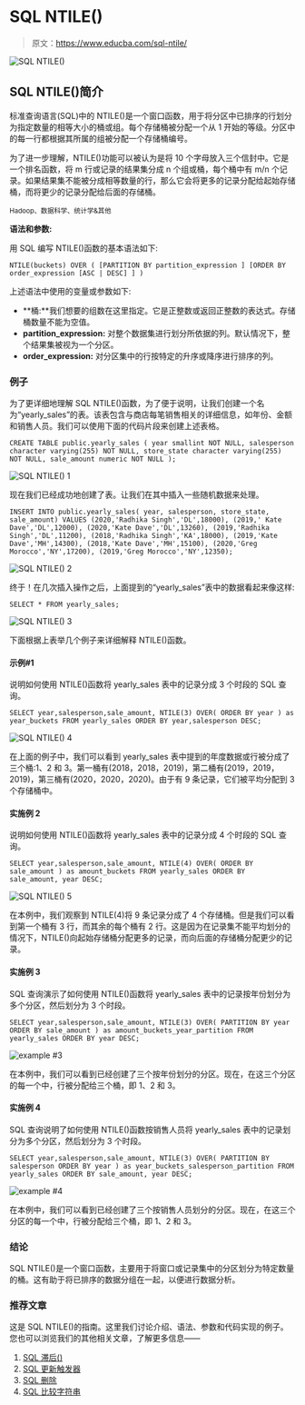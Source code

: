 # SQL NTILE()

> 原文：<https://www.educba.com/sql-ntile/>

![SQL NTILE()](img/9f8a359b9d51f1ccbceb10e14919388e.png)



## SQL NTILE()简介

标准查询语言(SQL)中的 NTILE()是一个窗口函数，用于将分区中已排序的行划分为指定数量的相等大小的桶或组。每个存储桶被分配一个从 1 开始的等级。分区中的每一行都根据其所属的组被分配一个存储桶编号。

为了进一步理解，NTILE()功能可以被认为是将 10 个字母放入三个信封中。它是一个排名函数，将 m 行或记录的结果集分成 n 个组或桶，每个桶中有 m/n 个记录。如果结果集不能被分成相等数量的行，那么它会将更多的记录分配给起始存储桶，而将更少的记录分配给后面的存储桶。

<small>Hadoop、数据科学、统计学&其他</small>

**语法和参数:**

用 SQL 编写 NTILE()函数的基本语法如下:

`NTILE(buckets) OVER (
[PARTITION BY partition_expression ] [ORDER BY order_expression [ASC | DESC] ] )`

上述语法中使用的变量或参数如下:

*   **桶:**我们想要的组数在这里指定。它是正整数或返回正整数的表达式。存储桶数量不能为空值。
*   **partition_expression:** 对整个数据集进行划分所依据的列。默认情况下，整个结果集被视为一个分区。
*   **order_expression:** 对分区集中的行按特定的升序或降序进行排序的列。

### 例子

为了更详细地理解 SQL NTILE()函数，为了便于说明，让我们创建一个名为“yearly_sales”的表。该表包含与商店每笔销售相关的详细信息，如年份、金额和销售人员。我们可以使用下面的代码片段来创建上述表格。

`CREATE TABLE public.yearly_sales
(
year smallint NOT NULL,
salesperson character varying(255) NOT NULL,
store_state character varying(255) NOT NULL,
sale_amount numeric NOT NULL
);`

![SQL NTILE() 1](img/95958e9f21fb8aaf86b172ae75ab868c.png)



现在我们已经成功地创建了表。让我们在其中插入一些随机数据来处理。

`INSERT INTO public.yearly_sales(
year, salesperson, store_state, sale_amount)
VALUES (2020,'Radhika Singh','DL',18000),
(2019,' Kate Dave','DL',12000),
(2020,'Kate Dave','DL',13260),
(2019,'Radhika Singh','DL',11200),
(2018,'Radhika Singh','KA',18000),
(2019,'Kate Dave','MH',14300),
(2018,'Kate Dave','MH',15100),
(2020,'Greg Morocco','NY',17200),
(2019,'Greg Morocco','NY',12350);`

![SQL NTILE() 2](img/f0e267cb6a191eac7977f6df19b8e87c.png)



终于！在几次插入操作之后，上面提到的“yearly_sales”表中的数据看起来像这样:

`SELECT * FROM yearly_sales;`

![SQL NTILE() 3](img/bfea1606f6bd51de21cd91da17d1478e.png)



下面根据上表举几个例子来详细解释 NTILE()函数。

#### 示例#1

说明如何使用 NTILE()函数将 yearly_sales 表中的记录分成 3 个时段的 SQL 查询。

`SELECT
year,salesperson,sale_amount,
NTILE(3) OVER(
ORDER BY year
) as year_buckets
FROM
yearly_sales
ORDER BY
year,salesperson DESC;`

![SQL NTILE() 4](img/6475053f233d14a5454a1e22c0aed9ab.png)



在上面的例子中，我们可以看到 yearly_sales 表中提到的年度数据或行被分成了三个桶:1、2 和 3。第一桶有(2018，2018，2019)，第二桶有(2019，2019，2019)，第三桶有(2020，2020，2020)。由于有 9 条记录，它们被平均分配到 3 个存储桶中。

#### 实施例 2

说明如何使用 NTILE()函数将 yearly_sales 表中的记录分成 4 个时段的 SQL 查询。

`SELECT
year,salesperson,sale_amount,
NTILE(4) OVER(
ORDER BY sale_amount
) as amount_buckets
FROM
yearly_sales
ORDER BY
sale_amount, year DESC;`

![SQL NTILE() 5](img/094d4f21e26e0059996fe81625cac7fa.png)



在本例中，我们观察到 NTILE(4)将 9 条记录分成了 4 个存储桶。但是我们可以看到第一个桶有 3 行，而其余的每个桶有 2 行。这是因为在记录集不能平均划分的情况下，NTILE()向起始存储桶分配更多的记录，而向后面的存储桶分配更少的记录。

#### 实施例 3

SQL 查询演示了如何使用 NTILE()函数将 yearly_sales 表中的记录按年份划分为多个分区，然后划分为 3 个时段。

`SELECT
year,salesperson,sale_amount,
NTILE(3) OVER(
PARTITION BY year
ORDER BY sale_amount
) as amount_buckets_year_partition
FROM
yearly_sales
ORDER BY
year DESC;`

![example #3](img/02d941c7c2dd83b3061f0bf2235019ff.png)



在本例中，我们可以看到已经创建了三个按年份划分的分区。现在，在这三个分区的每一个中，行被分配给三个桶，即 1、2 和 3。

#### 实施例 4

SQL 查询说明了如何使用 NTILE()函数按销售人员将 yearly_sales 表中的记录划分为多个分区，然后划分为 3 个时段。

`SELECT
year,salesperson,sale_amount,
NTILE(3) OVER(
PARTITION BY salesperson
ORDER BY year
) as year_buckets_salesperson_partition
FROM
yearly_sales
ORDER BY
sale_amount, year DESC;`

![example #4](img/4ba1b1345060246730f38ba417fd71b7.png)



在本例中，我们可以看到已经创建了三个按销售人员划分的分区。现在，在这三个分区的每一个中，行被分配给三个桶，即 1、2 和 3。

### 结论

SQL NTILE()是一个窗口函数，主要用于将窗口或记录集中的分区划分为特定数量的桶。这有助于将已排序的数据分组在一起，以便进行数据分析。

### 推荐文章

这是 SQL NTILE()的指南。这里我们讨论介绍、语法、参数和代码实现的例子。您也可以浏览我们的其他相关文章，了解更多信息——

1.  [SQL 滞后()](https://www.educba.com/sql-lag/)
2.  [SQL 更新触发器](https://www.educba.com/sql-update-trigger/)
3.  [SQL 删除](https://www.educba.com/sql-delete/)
4.  [SQL 比较字符串](https://www.educba.com/sql-compare-string/)





